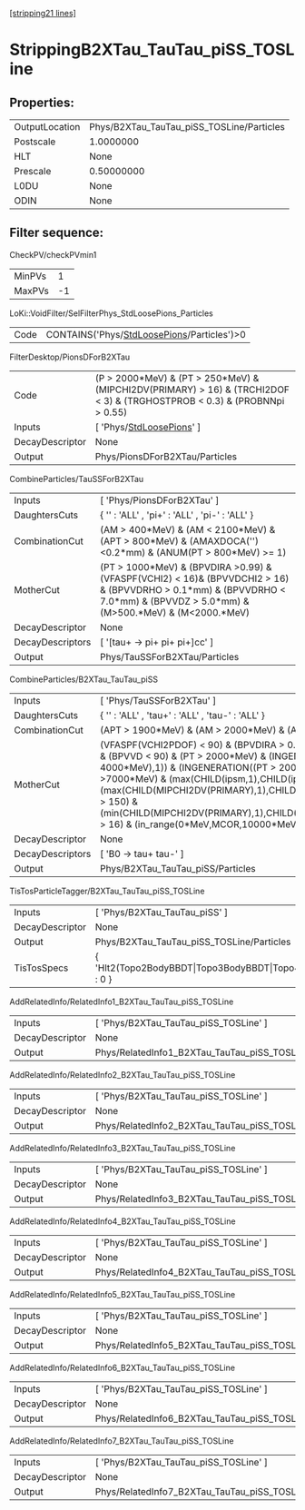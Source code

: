 [[stripping21 lines]](./stripping21-index)

# StrippingB2XTau_TauTau_piSS_TOSLine

## Properties:

|                |                                           |
|----------------|-------------------------------------------|
| OutputLocation | Phys/B2XTau_TauTau_piSS_TOSLine/Particles |
| Postscale      | 1.0000000                                 |
| HLT            | None                                      |
| Prescale       | 0.50000000                                |
| L0DU           | None                                      |
| ODIN           | None                                      |

## Filter sequence:

CheckPV/checkPVmin1

|        |     |
|--------|-----|
| MinPVs | 1   |
| MaxPVs | -1  |

LoKi::VoidFilter/SelFilterPhys_StdLoosePions_Particles

|      |                                                                                            |
|------|--------------------------------------------------------------------------------------------|
| Code | CONTAINS('Phys/[StdLoosePions](./stripping21-commonparticles-stdloosepions)/Particles')\>0 |

FilterDesktop/PionsDForB2XTau

|                 |                                                                                                                                 |
|-----------------|---------------------------------------------------------------------------------------------------------------------------------|
| Code            | (P \> 2000\*MeV) & (PT \> 250\*MeV) & (MIPCHI2DV(PRIMARY) \> 16) & (TRCHI2DOF \< 3) & (TRGHOSTPROB \< 0.3) & (PROBNNpi \> 0.55) |
| Inputs          | [ 'Phys/[StdLoosePions](./stripping21-commonparticles-stdloosepions)' ]                                                       |
| DecayDescriptor | None                                                                                                                            |
| Output          | Phys/PionsDForB2XTau/Particles                                                                                                  |

CombineParticles/TauSSForB2XTau

|                  |                                                                                                                                                                                          |
|------------------|------------------------------------------------------------------------------------------------------------------------------------------------------------------------------------------|
| Inputs           | [ 'Phys/PionsDForB2XTau' ]                                                                                                                                                             |
| DaughtersCuts    | { '' : 'ALL' , 'pi+' : 'ALL' , 'pi-' : 'ALL' }                                                                                                                                           |
| CombinationCut   | (AM \> 400\*MeV) & (AM \< 2100\*MeV) & (APT \> 800\*MeV) & (AMAXDOCA('') \<0.2\*mm) & (ANUM(PT \> 800\*MeV) \>= 1)                                                                       |
| MotherCut        | (PT \> 1000\*MeV) & (BPVDIRA \>0.99) & (VFASPF(VCHI2) \< 16)& (BPVVDCHI2 \> 16) & (BPVVDRHO \> 0.1\*mm) & (BPVVDRHO \< 7.0\*mm) & (BPVVDZ \> 5.0\*mm) & (M\>500.\*MeV) & (M\<2000.\*MeV) |
| DecayDescriptor  | None                                                                                                                                                                                     |
| DecayDescriptors | [ '[tau+ -\> pi+ pi+ pi+]cc' ]                                                                                                                                                       |
| Output           | Phys/TauSSForB2XTau/Particles                                                                                                                                                            |

CombineParticles/B2XTau_TauTau_piSS

|                  |                                                                                                                                                                                                                                                                                                                                                                                                                                         |
|------------------|-----------------------------------------------------------------------------------------------------------------------------------------------------------------------------------------------------------------------------------------------------------------------------------------------------------------------------------------------------------------------------------------------------------------------------------------|
| Inputs           | [ 'Phys/TauSSForB2XTau' ]                                                                                                                                                                                                                                                                                                                                                                                                             |
| DaughtersCuts    | { '' : 'ALL' , 'tau+' : 'ALL' , 'tau-' : 'ALL' }                                                                                                                                                                                                                                                                                                                                                                                        |
| CombinationCut   | (APT \> 1900\*MeV) & (AM \> 2000\*MeV) & (AM \< 7000\*MeV)                                                                                                                                                                                                                                                                                                                                                                              |
| MotherCut        | (VFASPF(VCHI2PDOF) \< 90) & (BPVDIRA \> 0.99) & (BPVVDCHI2 \> 225) & (BPVVD \< 90) & (PT \> 2000\*MeV) & (INGENERATION((PT \> 4000\*MeV),1)) & (INGENERATION((PT \> 2000\*MeV),2)) & (sumpt \>7000\*MeV) & (max(CHILD(ipsm,1),CHILD(ipsm,2)) \> 20) & (max(CHILD(MIPCHI2DV(PRIMARY),1),CHILD(MIPCHI2DV(PRIMARY),2)) \> 150) & (min(CHILD(MIPCHI2DV(PRIMARY),1),CHILD(MIPCHI2DV(PRIMARY),2)) \> 16) & (in_range(0\*MeV,MCOR,10000\*MeV)) |
| DecayDescriptor  | None                                                                                                                                                                                                                                                                                                                                                                                                                                    |
| DecayDescriptors | [ 'B0 -\> tau+ tau-' ]                                                                                                                                                                                                                                                                                                                                                                                                                |
| Output           | Phys/B2XTau_TauTau_piSS/Particles                                                                                                                                                                                                                                                                                                                                                                                                       |

TisTosParticleTagger/B2XTau_TauTau_piSS_TOSLine

|                 |                                                                            |
|-----------------|----------------------------------------------------------------------------|
| Inputs          | [ 'Phys/B2XTau_TauTau_piSS' ]                                            |
| DecayDescriptor | None                                                                       |
| Output          | Phys/B2XTau_TauTau_piSS_TOSLine/Particles                                  |
| TisTosSpecs     | { 'Hlt2(Topo2BodyBBDT\|Topo3BodyBBDT\|Topo4BodyBBDT).\*Decision%TOS' : 0 } |

AddRelatedInfo/RelatedInfo1_B2XTau_TauTau_piSS_TOSLine

|                 |                                                        |
|-----------------|--------------------------------------------------------|
| Inputs          | [ 'Phys/B2XTau_TauTau_piSS_TOSLine' ]                |
| DecayDescriptor | None                                                   |
| Output          | Phys/RelatedInfo1_B2XTau_TauTau_piSS_TOSLine/Particles |

AddRelatedInfo/RelatedInfo2_B2XTau_TauTau_piSS_TOSLine

|                 |                                                        |
|-----------------|--------------------------------------------------------|
| Inputs          | [ 'Phys/B2XTau_TauTau_piSS_TOSLine' ]                |
| DecayDescriptor | None                                                   |
| Output          | Phys/RelatedInfo2_B2XTau_TauTau_piSS_TOSLine/Particles |

AddRelatedInfo/RelatedInfo3_B2XTau_TauTau_piSS_TOSLine

|                 |                                                        |
|-----------------|--------------------------------------------------------|
| Inputs          | [ 'Phys/B2XTau_TauTau_piSS_TOSLine' ]                |
| DecayDescriptor | None                                                   |
| Output          | Phys/RelatedInfo3_B2XTau_TauTau_piSS_TOSLine/Particles |

AddRelatedInfo/RelatedInfo4_B2XTau_TauTau_piSS_TOSLine

|                 |                                                        |
|-----------------|--------------------------------------------------------|
| Inputs          | [ 'Phys/B2XTau_TauTau_piSS_TOSLine' ]                |
| DecayDescriptor | None                                                   |
| Output          | Phys/RelatedInfo4_B2XTau_TauTau_piSS_TOSLine/Particles |

AddRelatedInfo/RelatedInfo5_B2XTau_TauTau_piSS_TOSLine

|                 |                                                        |
|-----------------|--------------------------------------------------------|
| Inputs          | [ 'Phys/B2XTau_TauTau_piSS_TOSLine' ]                |
| DecayDescriptor | None                                                   |
| Output          | Phys/RelatedInfo5_B2XTau_TauTau_piSS_TOSLine/Particles |

AddRelatedInfo/RelatedInfo6_B2XTau_TauTau_piSS_TOSLine

|                 |                                                        |
|-----------------|--------------------------------------------------------|
| Inputs          | [ 'Phys/B2XTau_TauTau_piSS_TOSLine' ]                |
| DecayDescriptor | None                                                   |
| Output          | Phys/RelatedInfo6_B2XTau_TauTau_piSS_TOSLine/Particles |

AddRelatedInfo/RelatedInfo7_B2XTau_TauTau_piSS_TOSLine

|                 |                                                        |
|-----------------|--------------------------------------------------------|
| Inputs          | [ 'Phys/B2XTau_TauTau_piSS_TOSLine' ]                |
| DecayDescriptor | None                                                   |
| Output          | Phys/RelatedInfo7_B2XTau_TauTau_piSS_TOSLine/Particles |
